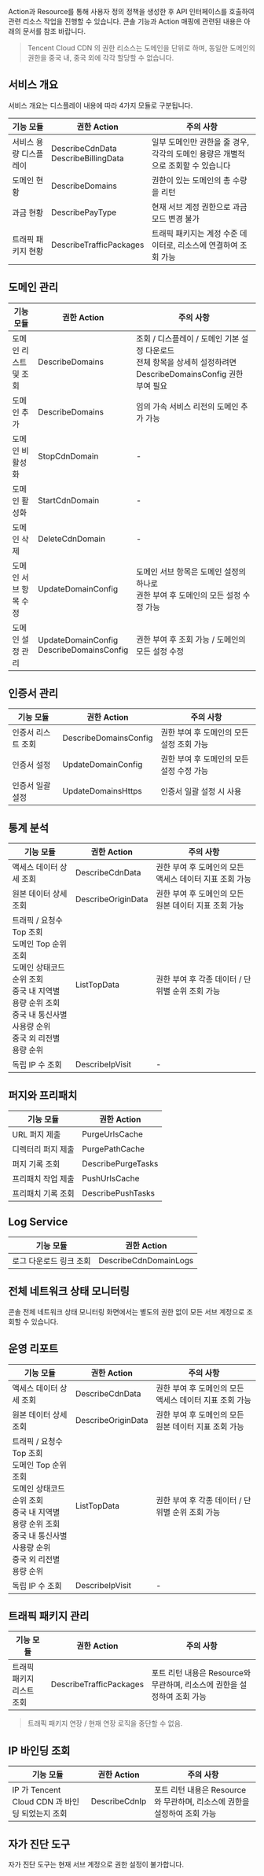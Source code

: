 Action과 Resource를 통해 사용자 정의 정책을 생성한 후 API 인터페이스를 호출하여 관련 리소스 작업을 진행할 수 있습니다. 콘솔 기능과 Action 매핑에 관련된 내용은 아래의 문서를 참조 바랍니다.

>Tencent Cloud CDN 의 권한 리소스는 도메인을 단위로 하며, 동일한 도메인의 권한을 중국 내, 중국 외에 각각 할당할 수 없습니다.

## 서비스 개요

서비스 개요는 디스플레이 내용에 따라 4가지 모듈로 구분됩니다.

| 기능 모듈     | 권한 Action                             | 주의 사항                                             |
| ------------ | --------------------------------------- | ---------------------------------------------------- |
| 서비스 용량 디스플레이 | DescribeCdnData<br/>DescribeBillingData | 일부 도메인만 권한을 줄 경우, 각각의 도메인 용량은 개별적으로 조회할 수 있습니다 |
| 도메인 현황     | DescribeDomains                         | 권한이 있는 도메인의 총 수량을 리턴                                 |
| 과금 현황       | DescribePayType                         | 현재 서브 계정 권한으로 과금 모드 변경 불가                       |
| 트래픽 패키지 현황   | DescribeTrafficPackages                 | 트래픽 패키지는 계정 수준 데이터로, 리소스에 연결하여 조회 가능       |

## 도메인 관리

| 기능 모듈         | 권한 Action                                  | 주의 사항                                                     |
| ---------------- | -------------------------------------------- | ------------------------------------------------------------ |
| 도메인 리스트 및 조회   | DescribeDomains                              | 조회 / 디스플레이 / 도메인 기본 설정 다운로드<br/>전체 항목을 상세히 설정하려면 DescribeDomainsConfig 권한 부여 필요|
| 도메인 추가         | DescribeDomains                              | 임의 가속 서비스 리전의 도메인 추가 가능                                 |
| 도메인 비활성화         | StopCdnDomain                                | -                                                            |
| 도메인 활성화         | StartCdnDomain                               | -                                                            |
| 도메인 삭제         | DeleteCdnDomain                              | -                                                            |
| 도메인 서브 항목 수정 | UpdateDomainConfig                           | 도메인 서브 항목은 도메인 설정의 하나로<br/>권한 부여 후 도메인의 모든 설정 수정 가능  |
| 도메인 설정 관리     | UpdateDomainConfig<br/>DescribeDomainsConfig | 권한 부여 후 조회 가능 / 도메인의 모든 설정 수정                              |

## 인증서 관리

| 기능 모듈     | 권한 Action           | 주의 사항                 |
| ------------ | --------------------- | ------------------------ |
| 인증서 리스트 조회 | DescribeDomainsConfig | 권한 부여 후 도메인의 모든 설정 조회 가능 |
| 인증서 설정     | UpdateDomainConfig    | 권한 부여 후 도메인의 모든 설정 수정 가능 |
| 인증서 일괄 설정 | UpdateDomainsHttps    | 인증서 일괄 설정 시 사용         |

## 통계 분석

| 기능 모듈                                                     | 권한 Action        | 주의 사항                         |
| ------------------------------------------------------------ | ------------------ | -------------------------------- |
| 액세스 데이터 상세 조회                                             | DescribeCdnData    | 권한 부여 후 도메인의 모든 액세스 데이터 지표 조회 가능 |
| 원본 데이터 상세 조회                                             | DescribeOriginData | 권한 부여 후 도메인의 모든 원본 데이터 지표 조회 가능 |
| 트래픽 / 요청수 Top 조회<br/>도메인 Top 순위 조회<br/>도메인 상태코드 순위 조회<br/>중국 내 지역별 용량 순위 조회<br/>중국 내 통신사별 사용량 순위<br/>중국 외 리전별 용량 순위 | ListTopData        | 권한 부여 후 각종 데이터 / 단위별 순위 조회 가능  |
| 독립 IP 수 조회                                               | DescribeIpVisit    | -                                |

## 퍼지와 프리패치

| 기능 모듈     | 권한 Action        |
| ------------ | ------------------ |
| URL 퍼지 제출 | PurgeUrlsCache     |
| 디렉터리 퍼지 제출 | PurgePathCache     |
| 퍼지 기록 조회| DescribePurgeTasks |
| 프리패치 작업 제출| PushUrlsCache      |
| 프리패치 기록 조회| DescribePushTasks  |

## Log Service

| 기능 모듈        | 권한 Action           |
| ---------------- | --------------------- |
| 로그 다운로드 링크 조회 | DescribeCdnDomainLogs |

## 전체 네트워크 상태 모니터링

콘솔 전체 네트워크 상태 모니터링 화면에서는 별도의 권한 없이 모든 서브 계정으로 조회할 수 있습니다.

## 운영 리포트

| 기능 모듈                                                     | 권한 Action        | 주의 사항                         |
| ------------------------------------------------------------ | ------------------ | -------------------------------- |
| 액세스 데이터 상세 조회                                             | DescribeCdnData    | 권한 부여 후 도메인의 모든 액세스 데이터 지표 조회 가능 |
| 원본 데이터 상세 조회                                             | DescribeOriginData | 권한 부여 후 도메인의 모든 원본 데이터 지표 조회 가능 |
| 트래픽 / 요청수 Top 조회<br/>도메인 Top 순위 조회<br/>도메인 상태코드 순위 조회<br/>중국 내 지역별 용량 순위 조회<br/>중국 내 통신사별 사용량 순위<br/>중국 외 리전별 용량 순위 | ListTopData        | 권한 부여 후 각종 데이터 / 단위별 순위 조회 가능  |
| 독립 IP 수 조회                                               | DescribeIpVisit    | -                                |

## 트래픽 패키지 관리

| 기능 모듈       | 권한 Action             | 주의 사항                                           |
| -------------- | ----------------------- | -------------------------------------------------- |
| 트래픽 패키지 리스트 조회 | DescribeTrafficPackages | 포트 리턴 내용은 Resource와 무관하며, 리소스에 권한을 설정하여 조회 가능 |

>트래픽 패키지 연장 / 현재 연장 로직을 중단할 수 없음.

## IP 바인딩 조회

| 기능 모듈                     | 권한 Action   | 주의 사항                                           |
| ---------------------------- | ------------- | -------------------------------------------------- |
| IP 가 Tencent Cloud CDN 과 바인딩 되었는지 조회| DescribeCdnIp | 포트 리턴 내용은 Resource 와 무관하며, 리소스에 권한을 설정하여 조회 가능 |

## 자가 진단 도구

자가 진단 도구는 현재 서브 계정으로 권한 설정이 불가합니다.
